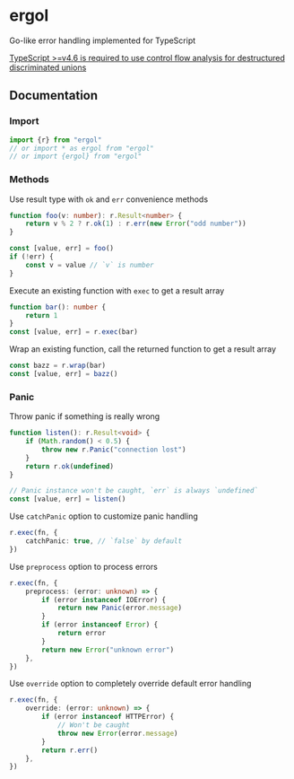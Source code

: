 # ergol

Go-like error handling implemented for TypeScript

[TypeScript >=v4.6
is required to use control flow analysis for destructured discriminated unions](https://www.typescriptlang.org/docs/handbook/release-notes/typescript-4-6.html#control-flow-analysis-for-destructured-discriminated-unions)

## Documentation

### Import

```ts
import {r} from "ergol"
// or import * as ergol from "ergol"
// or import {ergol} from "ergol"
```

### Methods

Use result type with `ok` and `err` convenience methods

```ts
function foo(v: number): r.Result<number> {
	return v % 2 ? r.ok(1) : r.err(new Error("odd number"))
}

const [value, err] = foo()
if (!err) {
	const v = value // `v` is number
}
```

Execute an existing function with `exec` to get a result array

```ts
function bar(): number {
	return 1
}
const [value, err] = r.exec(bar)
```

Wrap an existing function, call the returned function to get a result array

```ts
const bazz = r.wrap(bar)
const [value, err] = bazz()
```

### Panic

Throw panic if something is really wrong

```ts
function listen(): r.Result<void> {
	if (Math.random() < 0.5) {
		throw new r.Panic("connection lost")
	}
	return r.ok(undefined)
}

// Panic instance won't be caught, `err` is always `undefined`
const [value, err] = listen()
```

Use `catchPanic` option to customize panic handling

```ts
r.exec(fn, {
	catchPanic: true, // `false` by default
})
```

Use `preprocess` option to process errors

```ts
r.exec(fn, {
	preprocess: (error: unknown) => {
		if (error instanceof IOError) {
			return new Panic(error.message)
		}
		if (error instanceof Error) {
			return error
		}
		return new Error("unknown error")
	},
})
```

Use `override` option to completely override default error handling

```ts
r.exec(fn, {
	override: (error: unknown) => {
		if (error instanceof HTTPError) {
			// Won't be caught
			throw new Error(error.message)
		}
		return r.err()
	},
})
```
